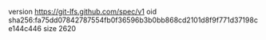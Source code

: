 version https://git-lfs.github.com/spec/v1
oid sha256:fa75dd07842787554fb0f36596b3b0bb868cd2101d8f9f771d37198ce144c446
size 2620
